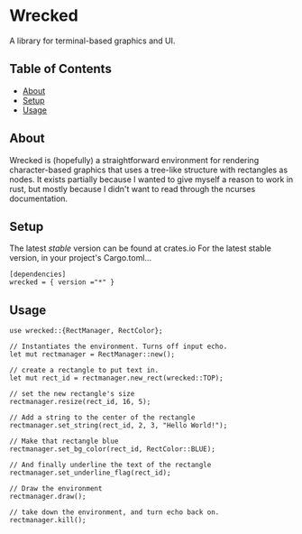 # Wrecked
A library for terminal-based graphics and UI.

## Table of Contents
* [About](#about)
* [Setup](#setup)
* [Usage](#usage)


## About
Wrecked is (hopefully) a straightforward environment for rendering character-based graphics that uses a tree-like structure with rectangles as nodes.
It exists partially because I wanted to give myself a reason to work in rust, but mostly because I didn't want to read through the ncurses documentation.

## Setup
The latest *stable* version can be found at crates.io
For the latest stable version, in your project's Cargo.toml...
```
[dependencies]
wrecked = { version ="*" }
```

## Usage
```
use wrecked::{RectManager, RectColor};

// Instantiates the environment. Turns off input echo.
let mut rectmanager = RectManager::new();

// create a rectangle to put text in.
let mut rect_id = rectmanager.new_rect(wrecked::TOP);

// set the new rectangle's size
rectmanager.resize(rect_id, 16, 5);

// Add a string to the center of the rectangle
rectmanager.set_string(rect_id, 2, 3, "Hello World!");

// Make that rectangle blue
rectmanager.set_bg_color(rect_id, RectColor::BLUE);

// And finally underline the text of the rectangle
rectmanager.set_underline_flag(rect_id);

// Draw the environment
rectmanager.draw();

// take down the environment, and turn echo back on.
rectmanager.kill();
```

